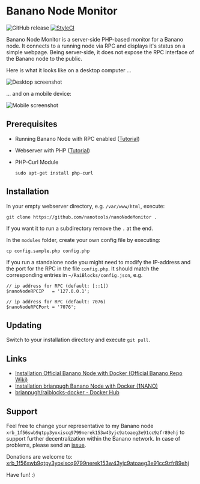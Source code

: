 # Banano Node Monitor

![GitHub release](https://img.shields.io/github/release/nanotools/nanoNodeMonitor.svg?style=flat-square) [![StyleCI](https://styleci.io/repos/118352667/shield?branch=master)](https://styleci.io/repos/118352667)

Banano Node Monitor is a server-side PHP-based monitor for a Banano node. It connects to a running node via RPC and displays it's status on a simple webpage. Being server-side, it does not expose the RPC interface of the Banano node to the public. 

Here is what it looks like on a desktop computer ...

![Desktop screenshot](https://i.imgur.com/1k5BCfc.png)


... and on a mobile device: 

![Mobile screenshot](https://i.imgur.com/PTSwL69.jpg)


## Prerequisites

- Running Banano Node with RPC enabled ([Tutorial](https://github.com/nanocurrency/raiblocks/wiki/Docker-node))
- Webserver with PHP ([Tutorial](https://www.digitalocean.com/community/tutorials/how-to-install-linux-nginx-mysql-php-lemp-stack-in-ubuntu-16-04))
- PHP-Curl Module

    `sudo apt-get install php-curl`

## Installation

In your empty webserver directory, e.g. `/var/www/html`, execute:

    git clone https://github.com/nanotools/nanoNodeMonitor .

 
If you want it to run a subdirectory remove the `.` at the end.

In the `modules` folder, create your own config file by executing:


    cp config.sample.php config.php


If you run a standalone node you might need to modify the IP-address and the port for the RPC in the file `config.php`. It should match the corresponding entries in `~/RaiBlocks/config.json`, e.g.

```
// ip address for RPC (default: [::1])
$nanoNodeRPCIP   = '127.0.0.1';

// ip address for RPC (default: 7076)
$nanoNodeRPCPort = '7076';
```

## Updating
Switch to your installation directory and execute `git pull`.

## Links

* [Installation Official Banano Node with Docker (Official Banano Repo Wiki)](https://github.com/nanocurrency/raiblocks/wiki/Docker-node)
* [Installation brianpugh Banano Node with Docker (1NANO)](https://1nano.co/support-the-network/)
* [brianpugh/raiblocks-docker - Docker Hub](https://hub.docker.com/r/brianpugh/raiblocks-docker/)


## Support

Feel free to change your representative to my Banano node `xrb_1f56swb9qtpy3yoxiscq9799nerek153w43yjc9atoaeg3e91cc9zfr89ehj` to support further decentralization within the Banano network. In case of problems, please send an [issue](https://github.com/nanotools/nanoNodeMonitor/issues). 

Donations are welcome to: [xrb_1f56swb9qtpy3yoxiscq9799nerek153w43yjc9atoaeg3e91cc9zfr89ehj](https://www.nanode.co/account/xrb_1f56swb9qtpy3yoxiscq9799nerek153w43yjc9atoaeg3e91cc9zfr89ehj)

Have fun! :)






